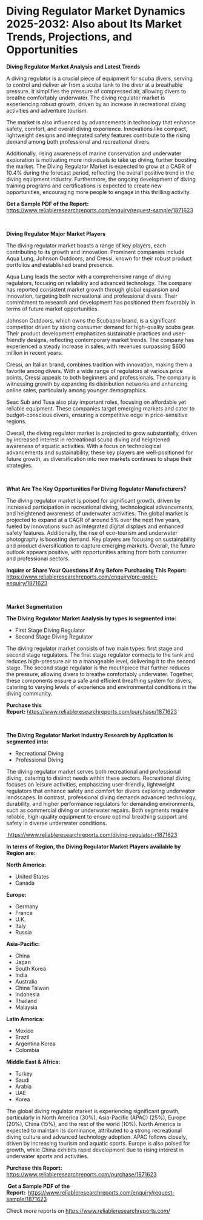 <p><h1>Diving Regulator Market Dynamics 2025-2032: Also about Its Market Trends, Projections, and Opportunities</h1></p><p><strong>Diving Regulator Market Analysis and Latest Trends</strong></p>
<p><p>A diving regulator is a crucial piece of equipment for scuba divers, serving to control and deliver air from a scuba tank to the diver at a breathable pressure. It simplifies the pressure of compressed air, allowing divers to breathe comfortably underwater. The diving regulator market is experiencing robust growth, driven by an increase in recreational diving activities and adventure tourism. </p><p>The market is also influenced by advancements in technology that enhance safety, comfort, and overall diving experience. Innovations like compact, lightweight designs and integrated safety features contribute to the rising demand among both professional and recreational divers. </p><p>Additionally, rising awareness of marine conservation and underwater exploration is motivating more individuals to take up diving, further boosting the market. The Diving Regulator Market is expected to grow at a CAGR of 10.4% during the forecast period, reflecting the overall positive trend in the diving equipment industry. Furthermore, the ongoing development of diving training programs and certifications is expected to create new opportunities, encouraging more people to engage in this thrilling activity.</p></p>
<p><strong>Get a Sample PDF of the Report:&nbsp;</strong> <a href="https://www.reliableresearchreports.com/enquiry/request-sample/1871623?utm_campaign=2794&utm_medium=2&utm_source=Github&utm_content=ia&utm_term=05042025&utm_id=diving-regulator">https://www.reliableresearchreports.com/enquiry/request-sample/1871623</a></p>
<p>&nbsp;</p>
<p><strong>Diving Regulator Major Market Players</strong></p>
<p><p>The diving regulator market boasts a range of key players, each contributing to its growth and innovation. Prominent companies include Aqua Lung, Johnson Outdoors, and Cressi, known for their robust product portfolios and established brand presence.</p><p>Aqua Lung leads the sector with a comprehensive range of diving regulators, focusing on reliability and advanced technology. The company has reported consistent market growth through global expansion and innovation, targeting both recreational and professional divers. Their commitment to research and development has positioned them favorably in terms of future market opportunities.</p><p>Johnson Outdoors, which owns the Scubapro brand, is a significant competitor driven by strong consumer demand for high-quality scuba gear. Their product development emphasizes sustainable practices and user-friendly designs, reflecting contemporary market trends. The company has experienced a steady increase in sales, with revenues surpassing $600 million in recent years. </p><p>Cressi, an Italian brand, combines tradition with innovation, making them a favorite among divers. With a wide range of regulators at various price points, Cressi appeals to both beginners and professionals. The company is witnessing growth by expanding its distribution networks and enhancing online sales, particularly among younger demographics.</p><p>Seac Sub and Tusa also play important roles, focusing on affordable yet reliable equipment. These companies target emerging markets and cater to budget-conscious divers, ensuring a competitive edge in price-sensitive regions.</p><p>Overall, the diving regulator market is projected to grow substantially, driven by increased interest in recreational scuba diving and heightened awareness of aquatic activities. With a focus on technological advancements and sustainability, these key players are well-positioned for future growth, as diversification into new markets continues to shape their strategies.</p></p>
<p>&nbsp;</p>
<p><strong>What Are The Key Opportunities For Diving Regulator Manufacturers?</strong></p>
<p><p>The diving regulator market is poised for significant growth, driven by increased participation in recreational diving, technological advancements, and heightened awareness of underwater activities. The global market is projected to expand at a CAGR of around 5% over the next five years, fueled by innovations such as integrated digital displays and enhanced safety features. Additionally, the rise of eco-tourism and underwater photography is boosting demand. Key players are focusing on sustainability and product diversification to capture emerging markets. Overall, the future outlook appears positive, with opportunities arising from both consumer and professional sectors.</p></p>
<p><strong>Inquire or Share Your Questions If Any Before Purchasing This Report:</strong> <a href="https://www.reliableresearchreports.com/enquiry/pre-order-enquiry/1871623?utm_campaign=2794&utm_medium=2&utm_source=Github&utm_content=ia&utm_term=05042025&utm_id=diving-regulator">https://www.reliableresearchreports.com/enquiry/pre-order-enquiry/1871623</a></p>
<p>&nbsp;</p>
<p><strong>Market Segmentation</strong></p>
<p><strong>The Diving Regulator Market Analysis by types is segmented into:</strong></p>
<p><ul><li>First Stage Diving Regulator</li><li>Second Stage Diving Regulator</li></ul></p>
<p><p>The diving regulator market consists of two main types: first stage and second stage regulators. The first stage regulator connects to the tank and reduces high-pressure air to a manageable level, delivering it to the second stage. The second stage regulator is the mouthpiece that further reduces the pressure, allowing divers to breathe comfortably underwater. Together, these components ensure a safe and efficient breathing system for divers, catering to varying levels of experience and environmental conditions in the diving community.</p></p>
<p><strong>Purchase this Report:&nbsp;</strong><a href="https://www.reliableresearchreports.com/purchase/1871623?utm_campaign=2794&utm_medium=2&utm_source=Github&utm_content=ia&utm_term=05042025&utm_id=diving-regulator">https://www.reliableresearchreports.com/purchase/1871623</a></p>
<p>&nbsp;</p>
<p><strong>The Diving Regulator Market Industry Research by Application is segmented into:</strong></p>
<p><ul><li>Recreational Diving</li><li>Professional Diving</li></ul></p>
<p><p>The diving regulator market serves both recreational and professional diving, catering to distinct needs within these sectors. Recreational diving focuses on leisure activities, emphasizing user-friendly, lightweight regulators that enhance safety and comfort for divers exploring underwater landscapes. In contrast, professional diving demands advanced technology, durability, and higher performance regulators for demanding environments, such as commercial diving or underwater repairs. Both segments require reliable, high-quality equipment to ensure optimal breathing support and safety in diverse underwater conditions.</p></p>
<p><a href="https://www.reliableresearchreports.com/diving-regulator-r1871623?utm_campaign=2794&utm_medium=2&utm_source=Github&utm_content=ia&utm_term=05042025&utm_id=diving-regulator">&nbsp;https://www.reliableresearchreports.com/diving-regulator-r1871623</a></p>
<p><strong>In terms of Region, the Diving Regulator Market Players available by Region are:</strong></p>
<p>
    <p> <strong> North America: </strong>
        <ul>
            <li>United States</li>
            <li>Canada</li>
        </ul>
        </p> 
    <p> <strong> Europe: </strong>
        <ul>
            <li>Germany</li>
            <li>France</li>
            <li>U.K.</li>
            <li>Italy</li>
            <li>Russia</li>
        </ul>
        </p> 
    <p> <strong> Asia-Pacific: </strong>
        <ul>
            <li>China</li>
            <li>Japan</li>
            <li>South Korea</li>
            <li>India</li>
            <li>Australia</li>
            <li>China Taiwan</li>
            <li>Indonesia</li>
            <li>Thailand</li>
            <li>Malaysia</li>
        </ul>
        </p> 
    <p> <strong> Latin America: </strong>
        <ul>
            <li>Mexico</li>
            <li>Brazil</li>
            <li>Argentina Korea</li>
            <li>Colombia</li>
        </ul>
        </p> 
    <p> <strong> Middle East & Africa: </strong>
        <ul>
            <li>Turkey</li>
            <li>Saudi</li>
            <li>Arabia</li>
            <li>UAE</li>
            <li>Korea</li>
        </ul>
    </p>
    </p>
<p><p>The global diving regulator market is experiencing significant growth, particularly in North America (30%), Asia-Pacific (APAC) (25%), Europe (20%), China (15%), and the rest of the world (10%). North America is expected to maintain its dominance, attributed to a strong recreational diving culture and advanced technology adoption. APAC follows closely, driven by increasing tourism and aquatic sports. Europe is also poised for growth, while China exhibits rapid development due to rising interest in underwater sports and activities.</p></p>
<p><strong>Purchase this Report: </strong><a href="https://www.reliableresearchreports.com/purchase/1871623?utm_campaign=2794&utm_medium=2&utm_source=Github&utm_content=ia&utm_term=05042025&utm_id=diving-regulator">https://www.reliableresearchreports.com/purchase/1871623</a></p>
<p>&nbsp;<strong>Get a Sample PDF of the Report:&nbsp;&nbsp;</strong><a href="https://www.reliableresearchreports.com/enquiry/request-sample/1871623?utm_campaign=2794&utm_medium=2&utm_source=Github&utm_content=ia&utm_term=05042025&utm_id=diving-regulator">https://www.reliableresearchreports.com/enquiry/request-sample/1871623</a></p>
<p><strong></strong></p>
<p>Check more reports on <a href="https://www.reliableresearchreports.com/?utm_campaign=2794&utm_medium=2&utm_source=Github&utm_content=ia&utm_term=05042025&utm_id=diving-regulator">https://www.reliableresearchreports.com/</a></p>